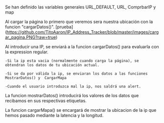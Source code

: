 Se han definido las variables generales URL_DEFAULT, URL, ComprbarIP y map

Al cargar la página lo primero que veremos sera nuestra ubicación con la funcion "cargarDatos()".
[prueba]
(https://github.com/TitoAaron/IP_Address_Tracker/blob/master/images/cargar_pagina.PNG?raw=true)

Al introducir una IP, se enviará a la funcion cargarDatos() para evaluarla con la expression regular.

    -Si la ip esta vacia (normalmente cuando carga la página), se obtendran los datos de tu ubicación actual.

    -Si se da por válida la ip, se enviaran los datos a las funciones MostrarDatos() y  CargarMapa

    -Cuando el usuario introduzca mal la ip, nos saldrá una alert.

La funcion mostrarDatos() introducirá los valores de los datos que recibamos en sus respectivas etiquetas.

La funcion cargarMapa() se encargará de mostrar la ubicacion de la ip que hemos pasado mediante la latencia y la longitud. 
